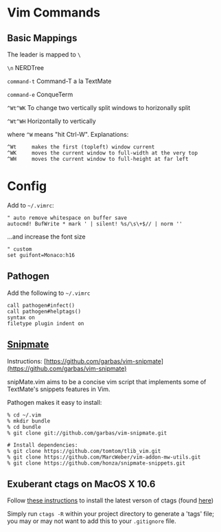 # Vim Commands

## Basic Mappings

The leader is mapped to `\`

`\n` NERDTree

`command-t` Command-T a la TextMate

`command-e` ConqueTerm

`^Wt^WK` To change two vertically split windows to horizonally split

`^Wt^WH` Horizontally to vertically

where `^W` means "hit Ctrl-W". Explanations:

    ^Wt     makes the first (topleft) window current
    ^WK     moves the current window to full-width at the very top
    ^WH     moves the current window to full-height at far left

# Config

Add to `~/.vimrc`:

    " auto remove whitespace on buffer save
    autocmd! BufWrite * mark ' | silent! %s/\s\+$// | norm ''

...and increase the font size

    " custom
    set guifont=Monaco:h16

## Pathogen

Add the following to `~/.vimrc`

    call pathogen#infect()
    call pathogen#helptags()
    syntax on
    filetype plugin indent on

## [Snipmate](https://github.com/garbas/vim-snipmate)

Instructions: [https://github.com/garbas/vim-snipmate](https://github.com/garbas/vim-snipmate)

snipMate.vim aims to be a concise vim script that implements some of TextMate's snippets features in Vim.

Pathogen makes it easy to install:

    % cd ~/.vim
    % mkdir bundle
    % cd bundle
    % git clone git://github.com/garbas/vim-snipmate.git

    # Install dependencies:
    % git clone https://github.com/tomtom/tlib_vim.git
    % git clone https://github.com/MarcWeber/vim-addon-mw-utils.git
    % git clone https://github.com/honza/snipmate-snippets.git

## Exuberant ctags on MacOS X 10.6

Follow [these
instructions](http://blog.milkfarmproductions.com/post/4781988987/install-ctags-on-macos-x-10-6) to install the latest verson of ctags (found
[here](http://ctags.sourceforge.net/))

Simply run `ctags -R` within your project directory to generate a 'tags'
file; you may or may not want to add this to your `.gitignore` file.
